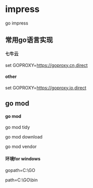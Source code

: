# impress
go impress

常用go语言实现
-----

#### 七牛云

set GOPROXY=https://goproxy.cn,direct 

#### other

set GOPROXY=https://goproxy.io,direct

go mod
---

#### go mod

go mod tidy

go mod download

go mod vendor

#### 环境for windows

gopath=C:\GO

path=C:\GO\bin
